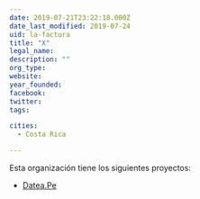 ```yaml
---
date: 2019-07-21T23:22:18.000Z
date_last_modified: 2019-07-24
uid: la-factura
title: "X"
legal_name: 
description: ""
org_type: 
website: 
year_founded: 
facebook: 
twitter: 
tags:

cities: 
  - Costa Rica

---
```


Esta organización tiene los siguientes proyectos:

- [Datea.Pe](/i/datea-pe.html)
